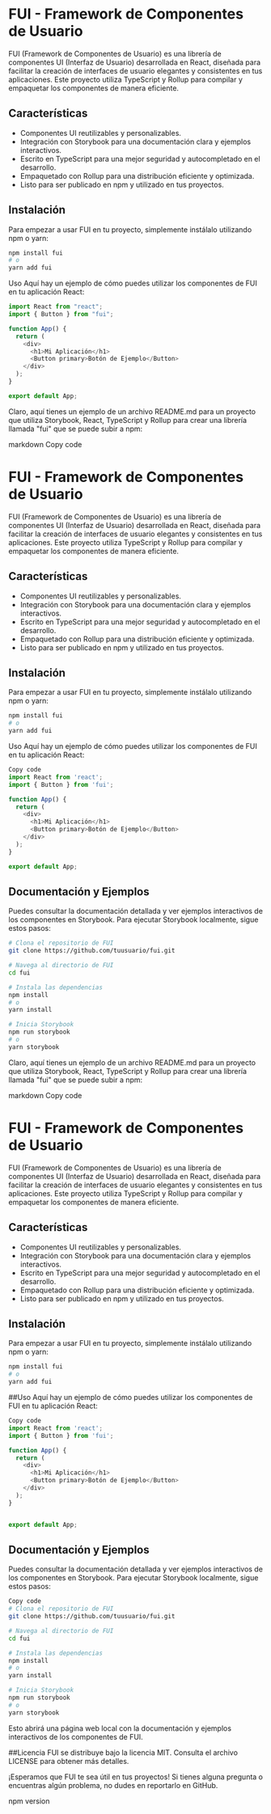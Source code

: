 # FUI - Framework de Componentes de Usuario

FUI (Framework de Componentes de Usuario) es una librería de componentes UI (Interfaz de Usuario) desarrollada en React, diseñada para facilitar la creación de interfaces de usuario elegantes y consistentes en tus aplicaciones. Este proyecto utiliza TypeScript y Rollup para compilar y empaquetar los componentes de manera eficiente.

## Características

- Componentes UI reutilizables y personalizables.
- Integración con Storybook para una documentación clara y ejemplos interactivos.
- Escrito en TypeScript para una mejor seguridad y autocompletado en el desarrollo.
- Empaquetado con Rollup para una distribución eficiente y optimizada.
- Listo para ser publicado en npm y utilizado en tus proyectos.

## Instalación

Para empezar a usar FUI en tu proyecto, simplemente instálalo utilizando npm o yarn:

```bash
npm install fui
# o
yarn add fui
```

Uso
Aquí hay un ejemplo de cómo puedes utilizar los componentes de FUI en tu aplicación React:

```javascript
import React from "react";
import { Button } from "fui";

function App() {
  return (
    <div>
      <h1>Mi Aplicación</h1>
      <Button primary>Botón de Ejemplo</Button>
    </div>
  );
}

export default App;
```

Claro, aquí tienes un ejemplo de un archivo README.md para un proyecto que utiliza Storybook, React, TypeScript y Rollup para crear una librería llamada "fui" que se puede subir a npm:

markdown
Copy code

# FUI - Framework de Componentes de Usuario

FUI (Framework de Componentes de Usuario) es una librería de componentes UI (Interfaz de Usuario) desarrollada en React, diseñada para facilitar la creación de interfaces de usuario elegantes y consistentes en tus aplicaciones. Este proyecto utiliza TypeScript y Rollup para compilar y empaquetar los componentes de manera eficiente.

## Características

- Componentes UI reutilizables y personalizables.
- Integración con Storybook para una documentación clara y ejemplos interactivos.
- Escrito en TypeScript para una mejor seguridad y autocompletado en el desarrollo.
- Empaquetado con Rollup para una distribución eficiente y optimizada.
- Listo para ser publicado en npm y utilizado en tus proyectos.

## Instalación

Para empezar a usar FUI en tu proyecto, simplemente instálalo utilizando npm o yarn:

```bash
npm install fui
# o
yarn add fui
```

Uso
Aquí hay un ejemplo de cómo puedes utilizar los componentes de FUI en tu aplicación React:

```javascript
Copy code
import React from 'react';
import { Button } from 'fui';

function App() {
  return (
    <div>
      <h1>Mi Aplicación</h1>
      <Button primary>Botón de Ejemplo</Button>
    </div>
  );
}

export default App;
```

## Documentación y Ejemplos

Puedes consultar la documentación detallada y ver ejemplos interactivos de los componentes en Storybook. Para ejecutar Storybook localmente, sigue estos pasos:

```bash
# Clona el repositorio de FUI
git clone https://github.com/tuusuario/fui.git

# Navega al directorio de FUI
cd fui

# Instala las dependencias
npm install
# o
yarn install

# Inicia Storybook
npm run storybook
# o
yarn storybook

```

Claro, aquí tienes un ejemplo de un archivo README.md para un proyecto que utiliza Storybook, React, TypeScript y Rollup para crear una librería llamada "fui" que se puede subir a npm:

markdown
Copy code

# FUI - Framework de Componentes de Usuario

FUI (Framework de Componentes de Usuario) es una librería de componentes UI (Interfaz de Usuario) desarrollada en React, diseñada para facilitar la creación de interfaces de usuario elegantes y consistentes en tus aplicaciones. Este proyecto utiliza TypeScript y Rollup para compilar y empaquetar los componentes de manera eficiente.

## Características

- Componentes UI reutilizables y personalizables.
- Integración con Storybook para una documentación clara y ejemplos interactivos.
- Escrito en TypeScript para una mejor seguridad y autocompletado en el desarrollo.
- Empaquetado con Rollup para una distribución eficiente y optimizada.
- Listo para ser publicado en npm y utilizado en tus proyectos.

## Instalación

Para empezar a usar FUI en tu proyecto, simplemente instálalo utilizando npm o yarn:

```bash
npm install fui
# o
yarn add fui
```

##Uso
Aquí hay un ejemplo de cómo puedes utilizar los componentes de FUI en tu aplicación React:

```javascript
Copy code
import React from 'react';
import { Button } from 'fui';

function App() {
  return (
    <div>
      <h1>Mi Aplicación</h1>
      <Button primary>Botón de Ejemplo</Button>
    </div>
  );
}


export default App;
```

## Documentación y Ejemplos

Puedes consultar la documentación detallada y ver ejemplos interactivos de los componentes en Storybook. Para ejecutar Storybook localmente, sigue estos pasos:

```bash
Copy code
# Clona el repositorio de FUI
git clone https://github.com/tuusuario/fui.git

# Navega al directorio de FUI
cd fui

# Instala las dependencias
npm install
# o
yarn install

# Inicia Storybook
npm run storybook
# o
yarn storybook
```

Esto abrirá una página web local con la documentación y ejemplos interactivos de los componentes de FUI.

##Licencia
FUI se distribuye bajo la licencia MIT. Consulta el archivo LICENSE para obtener más detalles.

¡Esperamos que FUI te sea útil en tus proyectos! Si tienes alguna pregunta o encuentras algún problema, no dudes en reportarlo en GitHub.

npm version

```

```
